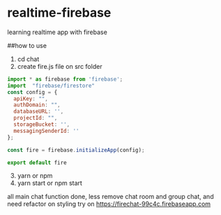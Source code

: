 # realtime-firebase
learning realtime app with firebase

##how to use
1. cd chat
2. create fire.js file on src folder
```javascript
import * as firebase from 'firebase';
import  "firebase/firestore"
const config = {
  apiKey: "",
  authDomain: "",
  databaseURL: '',
  projectId: "",
  storageBucket: '',
  messagingSenderId: ''
};

const fire = firebase.initializeApp(config);

export default fire
```
3. yarn or npm
4. yarn start or npm start

all main chat function done, less remove chat room and group chat,
and need refactor on styling
try on  https://firechat-99c4c.firebaseapp.com
